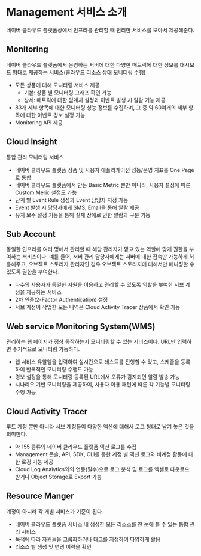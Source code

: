 # Management 서비스 소개
네이버 클라우드 플랫폼상에서 인프라를 관리할 때 편리한 서비스를 모아서 제공해준다.

## Monitoring
네이버 클라우드 플랫폼에서 운영하는 서버에 대한 다양한 매트릭에 대한 정보를 대시보드 형태로 제공하는 서비스(클라우드 리소스 상태 모니터링 수행)

- 모든 상품에 대해 모니터링 서비스 제공
  - 기본: 상품 별 모니터링 그래프 확인 가능
  - 상세: 매트릭에 대한 임계치 설정과 이벤트 발생 시 알람 기능 제공
- 83개 세부 항목에 대한 모니터링 성능 정보를 수집하며, 그 중 약 60여개의 세부 항목에 대한 이벤트 경보 설정 가능
- Monitoring API 제공

## Cloud Insight
통합 관리 모니터링 서비스

- 네이버 클라우드 플랫폼 상품 및 사용자 애플리케이션 성능/운영 지표를 One Page로 통합
- 네이버 클라우드 플랫폼에서 만든 Basic Metric 뿐만 아니라, 사용자 설정에 따른 Custom Meric 설정도 가능
- 단계 별 Event Rule 생성과 Event 담당자 지정 가능
- Event 발생 시 담당자에게 SMS, Email을 통해 알람 제공
- 유지 보수 설정 기능을 통해 실제 장애로 인한 알람과 구분 가능

## Sub Account
동일한 인프라를 여러 명에서 관리할 때 해당 관리자가 맡고 있는 역할에 맞게 권한을 부여하는 서비스이다. 예를 들어, 서버 관리 담당자에게는 서버에 대한 접속만 가능하게 허용해주고, 오브젝트 스토리지 관리자인 경우 오브젝트 스토리지에 대해서만 매니징할 수 있도록 권한을 부여한다.

- 다수의 사용자가 동일한 자원을 이용하고 관리할 수 있도록 역할을 부여한 서브 계정을 제공하는 서비스
- 2차 인증(2-Factor Authentication) 설정
- 서브 계정이 작업한 모든 내역은 Cloud Activity Tracer 상품에서 확인 가능

## Web service Monitoring System(WMS)
관리하는 웹 페이지가 정상 동작하는지 모니터링할 수 있는 서비스이다. URL만 입력하면 주기적으로 모니터링 가능하다.

- 웹 서비스 유알엘을 입력하여 실시간으로 테스트를 진행할 수 있고, 스케줄을 등록하여 반복적인 모니터링 수행도 가능
- 경보 설정을 통해 모니터링 등록된 URL에서 오류가 감지되면 알람 발송 가능
- 시나리오 기반 모니터링을 제공하여, 사용자 이용 패턴에 따른 각 기능별 모니터링 수행 가능

## Cloud Activity Tracer
루트 계정 뿐만 아니라 서브 계정들이 다양한 액션에 대해서 로그 형태로 남겨 놓은 것을 의미한다.

- 약 155 종류의 네이버 클라우드 플랫폼 액션 로그를 수집
- Management 콘솔, API, SDK, CLI를 통한 계정 별 액션 로그와 비계정 활동에 대한 로깅 기능 제공
- Cloud Log Analytics와의 연동(필수)으로 로그 분석 및 로그를 엑셀로 다운로드 받거나 Object Storage로 Export 가능

## Resource Manger
계정이 아니라 각 개별 서비스가 기준이 된다.

- 네이버 클라우드 플랫폼 서비스 내 생성한 모든 리소스를 한 눈에 볼 수 있는 통합 관리 서비스
- 목적에 따라 자원들을 그룹화하거나 태그를 지정하여 다양하게 활용
- 리소스 별 생성 및 변경 이력을 확인